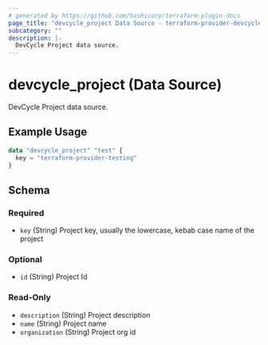 ```yaml
---
# generated by https://github.com/hashicorp/terraform-plugin-docs
page_title: "devcycle_project Data Source - terraform-provider-devcycle"
subcategory: ""
description: |-
  DevCycle Project data source.
---
```


# devcycle_project (Data Source)

DevCycle Project data source.

## Example Usage

```terraform
data "devcycle_project" "test" {
  key = "terraform-provider-testing"
}
```

<!-- schema generated by tfplugindocs -->
## Schema

### Required

- `key` (String) Project key, usually the lowercase, kebab case name of the project

### Optional

- `id` (String) Project Id

### Read-Only

- `description` (String) Project description
- `name` (String) Project name
- `organization` (String) Project org id


